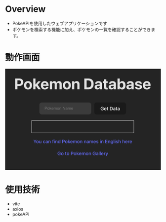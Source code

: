# Overview
- PokeAPIを使用したウェブアプリケーションです
- ポケモンを検索する機能に加え、ポケモンの一覧を確認することができます。

# 動作画面
![検索画面](assets/images/pokemonDatabase.png)
# 使用技術
- vite
- axios
- pokeAPI
